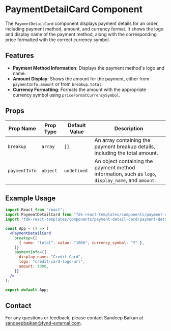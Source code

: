 # PaymentDetailCard Component

The `PaymentDetailCard` component displays payment details for an order, including payment method, amount, and currency format. It shows the logo and display name of the payment method, along with the corresponding price formatted with the correct currency symbol.

## Features
- **Payment Method Information**: Displays the payment method's logo and name.
- **Amount Display**: Shows the amount for the payment, either from `paymentInfo.amount` or from `breakup.total`.
- **Currency Formatting**: Formats the amount with the appropriate currency symbol using `priceFormatCurrencySymbol`.

## Props

| Prop Name          | Prop Type     | Default Value | Description                                                                 |
|--------------------|---------------|---------------|-----------------------------------------------------------------------------|
| `breakup`          | `array`       | `[]`          | An array containing the payment breakup details, including the total amount.|
| `paymentInfo`      | `object`      | `undefined`   | An object containing the payment method information, such as `logo`, `display_name`, and `amount`. |

## Example Usage

```jsx
import React from "react";
import PaymentDetailCard from "fdk-react-templates/components/payment-detail-card/payment-detail-card"; 
import "fdk-react-templates/components/payment-detail-card/payment-detail-card.css"; 

const App = () => (
  <PaymentDetailCard
    breakup={[
      { name: "total", value: "1000", currency_symbol: "₹" },
    ]}
    paymentInfo={{
      display_name: "Credit Card",
      logo: "credit-card-logo-url",
      amount: 1000,
    }}
  />
);

export default App;

```

## Contact

For any questions or feedback, please contact Sandeep Baikan at [sandeepbaikan@fynd-external.com](mailto:sandeepbaikan@fynd-external.com).